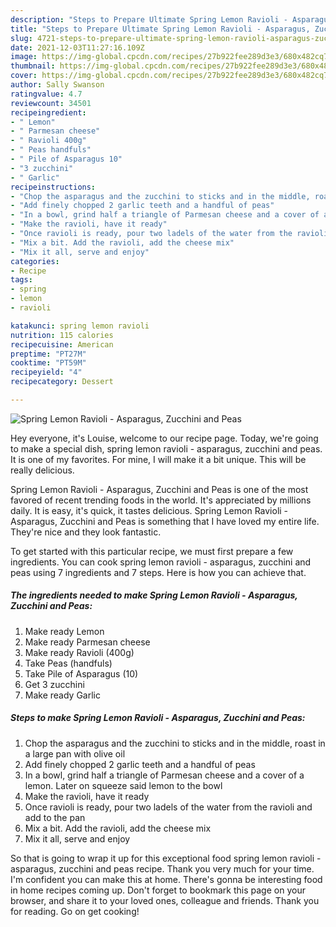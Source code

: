 ```yaml
---
description: "Steps to Prepare Ultimate Spring Lemon Ravioli - Asparagus, Zucchini and Peas"
title: "Steps to Prepare Ultimate Spring Lemon Ravioli - Asparagus, Zucchini and Peas"
slug: 4721-steps-to-prepare-ultimate-spring-lemon-ravioli-asparagus-zucchini-and-peas
date: 2021-12-03T11:27:16.109Z
image: https://img-global.cpcdn.com/recipes/27b922fee289d3e3/680x482cq70/spring-lemon-ravioli-asparagus-zucchini-and-peas-recipe-main-photo.jpg
thumbnail: https://img-global.cpcdn.com/recipes/27b922fee289d3e3/680x482cq70/spring-lemon-ravioli-asparagus-zucchini-and-peas-recipe-main-photo.jpg
cover: https://img-global.cpcdn.com/recipes/27b922fee289d3e3/680x482cq70/spring-lemon-ravioli-asparagus-zucchini-and-peas-recipe-main-photo.jpg
author: Sally Swanson
ratingvalue: 4.7
reviewcount: 34501
recipeingredient:
- " Lemon"
- " Parmesan cheese"
- " Ravioli 400g"
- " Peas handfuls"
- " Pile of Asparagus 10"
- "3 zucchini"
- " Garlic"
recipeinstructions:
- "Chop the asparagus and the zucchini to sticks and in the middle, roast in a large pan with olive oil"
- "Add finely chopped 2 garlic teeth and a handful of peas"
- "In a bowl, grind half a triangle of Parmesan cheese and a cover of a lemon. Later on squeeze said lemon to the bowl"
- "Make the ravioli, have it ready"
- "Once ravioli is ready, pour two ladels of the water from the ravioli and add to the pan"
- "Mix a bit. Add the ravioli, add the cheese mix"
- "Mix it all, serve and enjoy"
categories:
- Recipe
tags:
- spring
- lemon
- ravioli

katakunci: spring lemon ravioli 
nutrition: 115 calories
recipecuisine: American
preptime: "PT27M"
cooktime: "PT59M"
recipeyield: "4"
recipecategory: Dessert

---
```



![Spring Lemon Ravioli - Asparagus, Zucchini and Peas](https://img-global.cpcdn.com/recipes/27b922fee289d3e3/680x482cq70/spring-lemon-ravioli-asparagus-zucchini-and-peas-recipe-main-photo.jpg)

Hey everyone, it's Louise, welcome to our recipe page. Today, we're going to make a special dish, spring lemon ravioli - asparagus, zucchini and peas. It is one of my favorites. For mine, I will make it a bit unique. This will be really delicious.

Spring Lemon Ravioli - Asparagus, Zucchini and Peas is one of the most favored of recent trending foods in the world. It's appreciated by millions daily. It is easy, it's quick, it tastes delicious. Spring Lemon Ravioli - Asparagus, Zucchini and Peas is something that I have loved my entire life. They're nice and they look fantastic.




To get started with this particular recipe, we must first prepare a few ingredients. You can cook spring lemon ravioli - asparagus, zucchini and peas using 7 ingredients and 7 steps. Here is how you can achieve that.

<!--inarticleads1-->

##### The ingredients needed to make Spring Lemon Ravioli - Asparagus, Zucchini and Peas:

1. Make ready  Lemon
1. Make ready  Parmesan cheese
1. Make ready  Ravioli (400g)
1. Take  Peas (handfuls)
1. Take  Pile of Asparagus (10)
1. Get 3 zucchini
1. Make ready  Garlic




<!--inarticleads2-->

##### Steps to make Spring Lemon Ravioli - Asparagus, Zucchini and Peas:

1. Chop the asparagus and the zucchini to sticks and in the middle, roast in a large pan with olive oil
1. Add finely chopped 2 garlic teeth and a handful of peas
1. In a bowl, grind half a triangle of Parmesan cheese and a cover of a lemon. Later on squeeze said lemon to the bowl
1. Make the ravioli, have it ready
1. Once ravioli is ready, pour two ladels of the water from the ravioli and add to the pan
1. Mix a bit. Add the ravioli, add the cheese mix
1. Mix it all, serve and enjoy




So that is going to wrap it up for this exceptional food spring lemon ravioli - asparagus, zucchini and peas recipe. Thank you very much for your time. I'm confident you can make this at home. There's gonna be interesting food in home recipes coming up. Don't forget to bookmark this page on your browser, and share it to your loved ones, colleague and friends. Thank you for reading. Go on get cooking!
